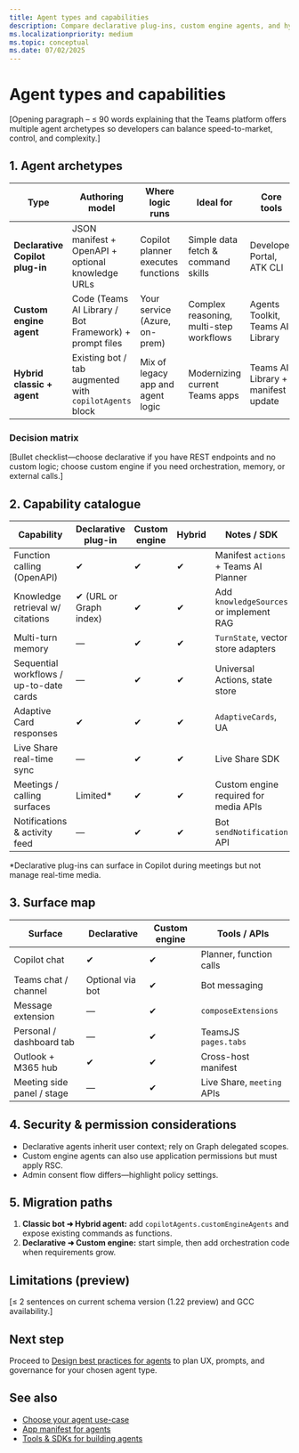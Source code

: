 ```yaml
---
title: Agent types and capabilities  
description: Compare declarative plug-ins, custom engine agents, and hybrid approaches, and learn which capabilities each model supports across Microsoft Teams and Microsoft 365 Copilot.  
ms.localizationpriority: medium  
ms.topic: conceptual
ms.date: 07/02/2025  
---
```

# Agent types and capabilities  

[Opening paragraph – ≤ 90 words explaining that the Teams platform offers multiple agent archetypes so developers can balance speed-to-market, control, and complexity.]

## 1. Agent archetypes  

| Type | Authoring model | Where logic runs | Ideal for | Core tools |  
|------|-----------------|------------------|-----------|------------|  
| **Declarative Copilot plug-in** | JSON manifest + OpenAPI + optional knowledge URLs | Copilot planner executes functions | Simple data fetch & command skills | Developer Portal, ATK CLI |  
| **Custom engine agent** | Code (Teams AI Library / Bot Framework) + prompt files | Your service (Azure, on-prem) | Complex reasoning, multi-step workflows | Agents Toolkit, Teams AI Library |  
| **Hybrid classic + agent** | Existing bot / tab augmented with `copilotAgents` block | Mix of legacy app and agent logic | Modernizing current Teams apps | Teams AI Library + manifest update |

### Decision matrix  

[Bullet checklist—choose declarative if you have REST endpoints and no custom logic; choose custom engine if you need orchestration, memory, or external calls.]

## 2. Capability catalogue  

| Capability | Declarative plug-in | Custom engine | Hybrid | Notes / SDK |  
|------------|--------------------|---------------|--------|-------------|  
| Function calling (OpenAPI) | ✔ | ✔ | ✔ | Manifest `actions` + Teams AI Planner |  
| Knowledge retrieval w/ citations | ✔ (URL or Graph index) | ✔ | ✔ | Add `knowledgeSources` or implement RAG |  
| Multi-turn memory | — | ✔ | ✔ | `TurnState`, vector store adapters |  
| Sequential workflows / up-to-date cards | — | ✔ | ✔ | Universal Actions, state store |  
| Adaptive Card responses | ✔ | ✔ | ✔ | `AdaptiveCards`, UA |  
| Live Share real-time sync | — | ✔ | ✔ | Live Share SDK |  
| Meetings / calling surfaces | Limited* | ✔ | ✔ | Custom engine required for media APIs |  
| Notifications & activity feed | — | ✔ | ✔ | Bot `sendNotification` API |  

\*Declarative plug-ins can surface in Copilot during meetings but not manage real-time media.

## 3. Surface map  

| Surface | Declarative | Custom engine | Tools / APIs |  
|---------|-------------|---------------|--------------|  
| Copilot chat | ✔ | ✔ | Planner, function calls |  
| Teams chat / channel | Optional via bot | ✔ | Bot messaging |  
| Message extension | — | ✔ | `composeExtensions` |  
| Personal / dashboard tab | — | ✔ | TeamsJS `pages.tabs` |  
| Outlook + M365 hub | ✔ | ✔ | Cross-host manifest |  
| Meeting side panel / stage | — | ✔ | Live Share, `meeting` APIs |

## 4. Security & permission considerations  

- Declarative agents inherit user context; rely on Graph delegated scopes.  
- Custom engine agents can also use application permissions but must apply RSC.  
- Admin consent flow differs—highlight policy settings.

## 5. Migration paths  

1. **Classic bot ➜ Hybrid agent:** add `copilotAgents.customEngineAgents` and expose existing commands as functions.  
2. **Declarative ➜ Custom engine:** start simple, then add orchestration code when requirements grow.

## Limitations (preview)  

[≤ 2 sentences on current schema version (1.22 preview) and GCC availability.]

## Next step  

Proceed to [Design best practices for agents](design-best-practices-for-agents-outline.md) to plan UX, prompts, and governance for your chosen agent type.

## See also  

- [Choose your agent use-case](choose-your-agent-use-case-outline.md)  
- [App manifest for agents](../build/app-manifest-for-agents-outline.md)  
- [Tools & SDKs for building agents](../build/tools-sdk-for-agents-outline.md)
